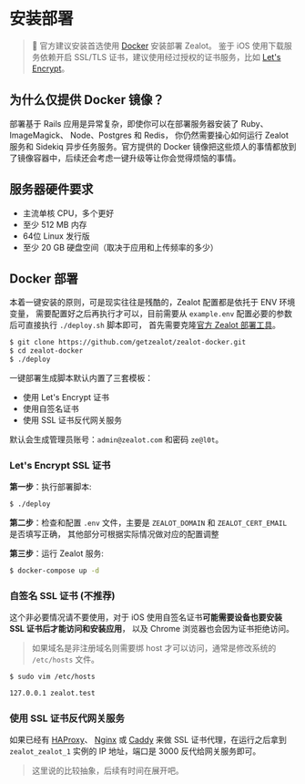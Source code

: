 # 安装部署

> :bell: 官方建议安装首选使用 [Docker](https://www.docker.io/) 安装部署 Zealot。
> 鉴于 iOS 使用下载服务依赖开启 SSL/TLS 证书，建议使用经过授权的证书服务，比如 [Let's Encrypt](https://letsencrypt.org/)。

## 为什么仅提供 Docker 镜像？

部署基于 Rails 应用是异常复杂，即使你可以在部署服务器安装了 Ruby、ImageMagick、 Node、Postgres 和 Redis，
你仍然需要操心如何运行 Zealot 服务和 Sidekiq 异步任务服务。官方提供的 Docker 镜像把这些烦人的事情都放到了镜像容器中，后续还会考虑一键升级等让你会觉得烦恼的事情。

## 服务器硬件要求

- 主流单核 CPU，多个更好
- 至少 512 MB 内存
- 64位 Linux 发行版
- 至少 20 GB 硬盘空间（取决于应用和上传频率的多少）

## Docker 部署

本着一键安装的原则，可是现实往往是残酷的，Zealot 配置都是依托于 ENV 环境变量，
需要配置好之后再执行才可以，目前需要从 `example.env` 配置必要的参数后可直接执行 `./deploy.sh` 脚本即可，
首先需要克隆[官方 Zealot 部署工具](https://github.com/getzealot/zealot-docker.git)。

```bash
$ git clone https://github.com/getzealot/zealot-docker.git
$ cd zealot-docker
$ ./deploy
```

一键部署生成脚本默认内置了三套模板：

- 使用 Let's Encrypt 证书
- 使用自签名证书
- 使用 SSL 证书反代网关服务

默认会生成管理员账号：`admin@zealot.com` 和密码 `ze@l0t`。

### Let's Encrypt SSL 证书

**第一步**：执行部署脚本:

```bash
$ ./deploy
```

**第二步**：检查和配置 `.env` 文件，主要是 `ZEALOT_DOMAIN` 和 `ZEALOT_CERT_EMAIL` 是否填写正确，
其他部分可根据实际情况做对应的配置调整

**第三步**：运行 Zealot 服务:

```bash
$ docker-compose up -d
```

### 自签名 SSL 证书 (不推荐)

这个非必要情况请不要使用，对于 iOS 使用自签名证书**可能需要设备也要安装 SSL 证书后才能访问和安装应用**，
以及 Chrome 浏览器也会因为证书拒绝访问。

> 如果域名是非注册域名则需要绑 host 才可以访问，通常是修改系统的 `/etc/hosts` 文件。

```bash
$ sudo vim /etc/hosts

127.0.0.1 zealot.test
```

### 使用 SSL 证书反代网关服务

如果已经有 [HAProxy](http://www.haproxy.org/)、
[Nginx](http://nginx.org/) 或 [Caddy](https://caddyserver.com/) 来做 SSL 证书代理，在运行之后拿到 `zealot_zealot_1` 实例的 IP 地址，端口是 3000 反代给网关服务即可。

> 这里说的比较抽象，后续有时间在展开吧。
